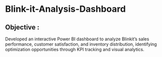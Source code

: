 # Blink-it-Analysis-Dashboard

## Objective : 
Developed an interactive Power BI dashboard to analyze Blinkit’s sales performance, customer satisfaction, and inventory distribution, identifying optimization opportunities through KPI tracking and visual analytics.

